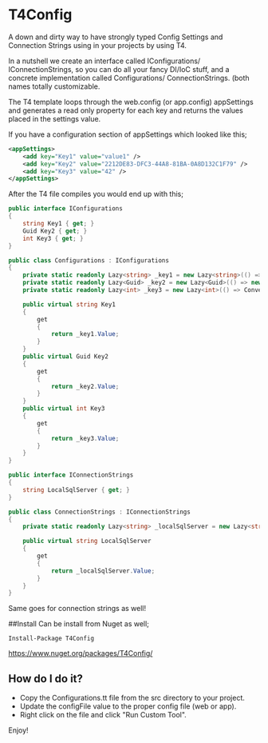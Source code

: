 # T4Config

A down and dirty way to have strongly typed Config Settings and Connection Strings using in your projects by using T4.

In a nutshell we create an interface called IConfigurations/ IConnectionStrings, so you can do all your fancy DI/IoC stuff, and a concrete implementation called Configurations/ ConnectionStrings. (both names totally customizable.

The T4 template loops through the web.config (or app.config) appSettings and generates a read only property for each key and returns the values placed in the settings value.

If you have a configuration section of appSettings which looked like this;

```xml
<appSettings>
    <add key="Key1" value="value1" />
    <add key="Key2" value="2212DE83-DFC3-44A8-81BA-0A8D132C1F79" />
    <add key="Key3" value="42" />
</appSettings>
```

After the T4 file compiles you would end up with this;

```csharp
public interface IConfigurations
{
	string Key1 { get; }
	Guid Key2 { get; }
	int Key3 { get; }
}

public class Configurations : IConfigurations
{
	private static readonly Lazy<string> _key1 = new Lazy<string>(() => ConfigurationManager.AppSettings["Key1"]);
	private static readonly Lazy<Guid> _key2 = new Lazy<Guid>(() => new Guid(ConfigurationManager.AppSettings["Key2"]));
	private static readonly Lazy<int> _key3 = new Lazy<int>(() => Convert.ToInt32(ConfigurationManager.AppSettings["Key3"]));

	public virtual string Key1 
	{
		get 
		{
			return _key1.Value;
		}
	}
	public virtual Guid Key2 
	{
		get 
		{
			return _key2.Value;
		}
	}
	public virtual int Key3 
	{
		get 
		{
			return _key3.Value;
		}
	}
}

public interface IConnectionStrings
{
	string LocalSqlServer { get; }
}

public class ConnectionStrings : IConnectionStrings
{
	private static readonly Lazy<string> _localSqlServer = new Lazy<string>(() => ConfigurationManager.ConnectionStrings["LocalSqlServer"].ConnectionString);

	public virtual string LocalSqlServer 
	{
		get 
		{
			return _localSqlServer.Value;
		}
	}
}
```

Same goes for connection strings as well!

##Install
Can be install from Nuget as well;

    Install-Package T4Config

https://www.nuget.org/packages/T4Config/

## How do I do it?
- Copy the Configurations.tt file from the src directory to your project.
- Update the configFile value to the proper config file (web or app).
- Right click on the file and click "Run Custom Tool".

Enjoy!
